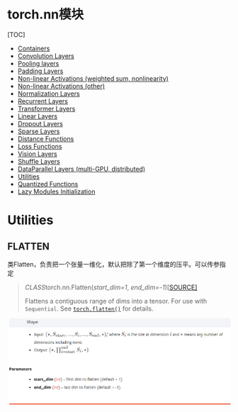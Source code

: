 # torch.nn模块

[TOC]



- [Containers](https://pytorch.org/docs/stable/nn.html#containers)
- [Convolution Layers](https://pytorch.org/docs/stable/nn.html#convolution-layers)
- [Pooling layers](https://pytorch.org/docs/stable/nn.html#pooling-layers)
- [Padding Layers](https://pytorch.org/docs/stable/nn.html#padding-layers)
- [Non-linear Activations (weighted sum, nonlinearity)](https://pytorch.org/docs/stable/nn.html#non-linear-activations-weighted-sum-nonlinearity)
- [Non-linear Activations (other)](https://pytorch.org/docs/stable/nn.html#non-linear-activations-other)
- [Normalization Layers](https://pytorch.org/docs/stable/nn.html#normalization-layers)
- [Recurrent Layers](https://pytorch.org/docs/stable/nn.html#recurrent-layers)
- [Transformer Layers](https://pytorch.org/docs/stable/nn.html#transformer-layers)
- [Linear Layers](https://pytorch.org/docs/stable/nn.html#linear-layers)
- [Dropout Layers](https://pytorch.org/docs/stable/nn.html#dropout-layers)
- [Sparse Layers](https://pytorch.org/docs/stable/nn.html#sparse-layers)
- [Distance Functions](https://pytorch.org/docs/stable/nn.html#distance-functions)
- [Loss Functions](https://pytorch.org/docs/stable/nn.html#loss-functions)
- [Vision Layers](https://pytorch.org/docs/stable/nn.html#vision-layers)
- [Shuffle Layers](https://pytorch.org/docs/stable/nn.html#shuffle-layers)
- [DataParallel Layers (multi-GPU, distributed)](https://pytorch.org/docs/stable/nn.html#module-torch.nn.parallel)
- [Utilities](https://pytorch.org/docs/stable/nn.html#module-torch.nn.utils)
- [Quantized Functions](https://pytorch.org/docs/stable/nn.html#quantized-functions)
- [Lazy Modules Initialization](https://pytorch.org/docs/stable/nn.html#lazy-modules-initialization)

# Utilities

## FLATTEN

类Flatten，负责把一个张量一维化，默认把除了第一个维度的压平。可以传参指定

> *CLASS*torch.nn.Flatten(*start_dim=1*, *end_dim=-1*)[[SOURCE\]](https://pytorch.org/docs/stable/_modules/torch/nn/modules/flatten.html#Flatten)
>
> Flattens a contiguous range of dims into a tensor. For use with `Sequential`. See [`torch.flatten()`](https://pytorch.org/docs/stable/generated/torch.flatten.html#torch.flatten) for details.

![image-20231019143504740](./assets/torch-nn.assets/image-20231019143504740-16976973087541.png)
